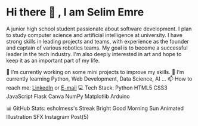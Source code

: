 # Hi there 👋 , I am Selim Emre
A junior high school student passionate about software development. I plan to study computer science and artificial intelligence at university. I have strong skills in leading projects and teams, with experience as the founder and captain of various robotics teams. My goal is to become a successful leader in the tech industry. I'm also deeply interested in art and hope to keep it as an important part of my life.

🔭 I’m currently working on some mini projects to improve my skills.
🌱 I’m currently learning Python, Web Development, Data Science, AI ...
📫 How to reach me: [LinkedIn](https://www.linkedin.com/in/selim-emre-er-4118b6298/) or [E-mail](dcsplash1070@gmail.com)
💻 Tech Stack:
Python HTML5 CSS3 JavaScript Flask Canva NumPy Matplotlib Arduino

📊 GitHub Stats:
esholmess's Streak Bright Good Morning Sun Animated Illustration SFX Instagram Post(5)
